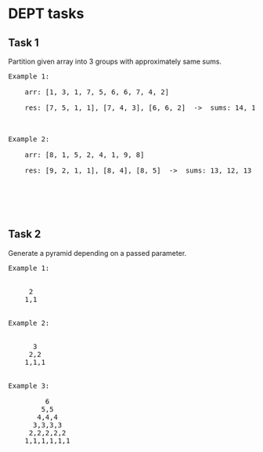 # DEPT tasks

## Task 1

Partition given array into 3 groups with approximately same sums.
<pre>
Example 1:<br>
    arr: [1, 3, 1, 7, 5, 6, 6, 7, 4, 2]<br>
    res: [7, 5, 1, 1], [7, 4, 3], [6, 6, 2]  ->  sums: 14, 14, 14<br>


Example 2:<br>
    arr: [8, 1, 5, 2, 4, 1, 9, 8]<br>
    res: [9, 2, 1, 1], [8, 4], [8, 5]  ->  sums: 13, 12, 13<br><br>
</pre>
<br><br>

## Task 2

Generate a pyramid depending on a passed parameter.

<pre>
Example 1:<br>

     2
    1,1<br>

Example 2:<br>

      3
     2,2
    1,1,1<br>

Example 3:<br>
         6
        5,5
       4,4,4
      3,3,3,3
     2,2,2,2,2
    1,1,1,1,1,1
</pre>
